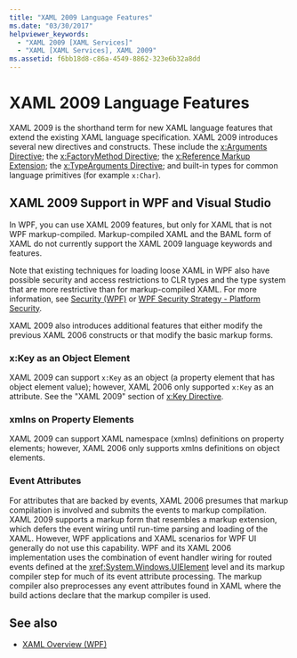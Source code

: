 ```yaml
---
title: "XAML 2009 Language Features"
ms.date: "03/30/2017"
helpviewer_keywords: 
  - "XAML 2009 [XAML Services]"
  - "XAML [XAML Services], XAML 2009"
ms.assetid: f6bb18d8-c86a-4549-8862-323e6b32a8dd
---
```

# XAML 2009 Language Features
XAML 2009 is the shorthand term for new XAML language features that extend the existing XAML language specification. XAML 2009 introduces several new directives and constructs. These include the [x:Arguments Directive](x-arguments-directive.md); the [x:FactoryMethod Directive](x-factorymethod-directive.md); the [x:Reference Markup Extension](x-reference-markup-extension.md); the [x:TypeArguments Directive](x-typearguments-directive.md); and built-in types for common language primitives (for example `x:Char`).  
  
<a name="xaml_2009_support_in_wpf_and_visual_studio"></a>   
## XAML 2009 Support in WPF and Visual Studio  
 In WPF, you can use XAML 2009 features, but only for XAML that is not WPF markup-compiled. Markup-compiled XAML and the BAML form of XAML do not currently support the XAML 2009 language keywords and features.  
  
 Note that existing techniques for loading loose XAML in WPF also have possible security and access restrictions to CLR types and the type system that are more restrictive than for markup-compiled XAML. For more information, see [Security (WPF)](../wpf/security-wpf.md) or [WPF Security Strategy - Platform Security](../wpf/wpf-security-strategy-platform-security.md).  
  
 XAML 2009 also introduces additional features that either modify the previous XAML 2006 constructs or that modify the basic markup forms.  
  
### x:Key as an Object Element  
 XAML 2009 can support `x:Key` as an object (a property element that has object element value); however, XAML 2006 only supported `x:Key` as an attribute. See the "XAML 2009" section of [x:Key Directive](x-key-directive.md).  
  
### xmlns on Property Elements  
 XAML 2009 can support XAML namespace (xmlns) definitions on property elements; however, XAML 2006 only supports xmlns definitions on object elements.  
  
### Event Attributes  
 For attributes that are backed by events, XAML 2006 presumes that markup compilation is involved and submits the events to markup compilation. XAML 2009 supports a markup form that resembles a markup extension, which defers the event wiring until run-time parsing and loading of the XAML. However, WPF applications and XAML scenarios for WPF UI generally do not use this capability. WPF and its XAML 2006 implementation uses the combination of event handler wiring for routed events defined at the <xref:System.Windows.UIElement> level and its markup compiler step for much of its event attribute processing. The markup compiler also preprocesses any event attributes found in XAML where the build actions declare that the markup compiler is used.  
  
## See also

- [XAML Overview (WPF)](../../desktop-wpf/fundamentals/xaml.md)
